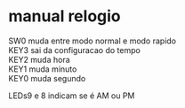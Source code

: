# manual relogio

SW0 muda entre modo normal e modo rapido  
KEY3 sai da configuracao do tempo  
KEY2 muda hora  
KEY1 muda minuto  
KEY0 muda segundo  
  
LEDs9 e 8 indicam se é AM ou PM  
 
 
